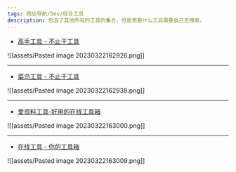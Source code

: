 ```yaml
---
tags: 网址导航/Dev/综合工具
description: 包含了其他所有的工具的集合，但是想要什么工具需要自己去搜索。
---
```


- [高手工具 - 不止于工具](https://c.p2hp.com/)

![[assets/Pasted image 20230322162926.png]]

---

- [菜鸟工具 - 不止于工具](https://c.runoob.com/)

![[assets/Pasted image 20230322162938.png]]

---

- [爱资料工具-好用的在线工具箱](https://www.toolnb.com/)

![[assets/Pasted image 20230322163000.png]]

---

- [在线工具 - 你的工具箱](https://tool.lu/)

![[assets/Pasted image 20230322163009.png]]